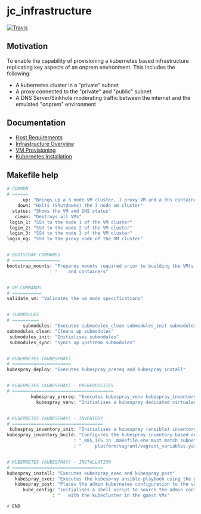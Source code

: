 # jc_infrastructure
[![Travis](https://img.shields.io/travis/jesmigel/jc_infrastructure.svg)](https://travis-ci.org/jesmigel/jc_infrastructure)

## Motivation
To enable the capability of provisioning a kubernetes based infrastructure replicating key aspects of an onprem environment. This includes the following:
* A kubernetes cluster in a "private" subnet
* A proxy connected to the "private" and "public" subnet
* A DNS Server/Sinkhole moderating traffic between the internet and the emulated "onprem" environment

## Documentation
* [Host Requirements](./docs/REQUIREMENTS.md)
* [Infrastructure Overview](./docs/INFRASTRUCTURE.md)
* [VM Provisioning](./docs/NODES.md)
* [Kubernetes Installation](./docs/KUBERNETES.md)

## Makefile help
```bash
# COMMON
# ======
      up: "Brings up a 3 node VM cluster, 1 proxy VM and a dns container"
    down: "Halts (Shutdowns) the 3 node vm cluster"
  status: "Shows the VM and DNS status"
   clean: "Destroys all VMs"
 login_1: "SSH to the node 1 of the VM cluster"
 login_2: "SSH to the node 2 of the VM cluster"
 login_3: "SSH to the node 3 of the VM cluster"
login_ng: "SSH to the proxy node of the VM cluster"


# BOOTSTRAP COMMANDS
# ==================
bootstrap_mounts: "Prepares mounts required prior to building the VM(s)"
                : "    and containers"


# VM COMMANDS
# ===========
validate_vm: "Validates the vm node specifications"


# SUBMODULES
# ==========
      submodules: "Executes submodules_clean submodules_init submodules_sync"
submodules_clean: "Cleans up submodules"
 submodules_init: "Initialises submodules"
 submodules_sync: "Syncs up upstream submodules"


# KUBERNETES (KUBESPRAY)
# ======================
kubespray_deploy: "Executes kubespray_prereq and kubespray_install"


# KUBERNETES (KUBESPRAY) - PREREQUISITES
# ======================================
         kubespray_prereq: "Executes kubespray_venv kubespray_inventory_init kubespray_inventory_build"
           kubespray_venv: "Initialises a kubespray dedicated virtualenv directory"


# KUBERNETES (KUBESPRAY) - INVENTORY
# ==================================
 kubespray_inventory_init: "Initialises a kubespray (ansible) inventory"
kubespray_inventory_build: "Configures the kubespray inventory based on the parameter _K8S_IPS in .makefile.env"
                         : "_K8S_IPS in .makefile.env must match subnet and I.P. stated in"
                         : "     platform/vagrant/vagrant_variables.yaml"


# KUBERNETES (KUBESPRAY) - INSTALLATION
# ==================================
kubespray_install: "Executes kubespray_exec and kubespray_post"
   kubespray_exec: "Executes the kubespray ansible-playbook using the generated inventory"
   kubespray_post: "Places the admin kubernetes configuration to the vagrant home directory inside master nodes"
      kube_config: "initialises a shell script to source the admin config that allows the host to interact "
                 : "   with the kubecluster in the guest VMs"

# END

```
